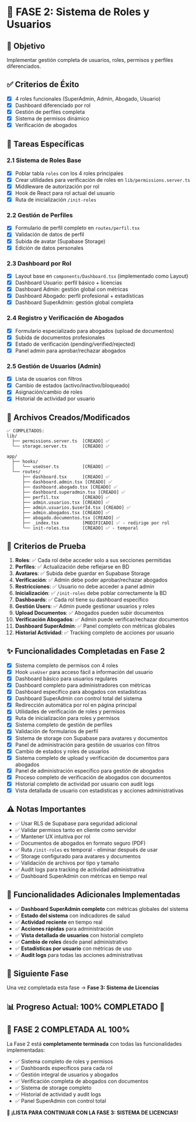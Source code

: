 # 👥 FASE 2: Sistema de Roles y Usuarios

## 🎯 Objetivo
Implementar gestión completa de usuarios, roles, permisos y perfiles diferenciados.

## ✅ Criterios de Éxito
- [x] 4 roles funcionales (SuperAdmin, Admin, Abogado, Usuario)
- [x] Dashboard diferenciado por rol
- [x] Gestión de perfiles completa
- [x] Sistema de permisos dinámico
- [x] Verificación de abogados

## 📝 Tareas Específicas

### 2.1 Sistema de Roles Base
- [x] Poblar tabla `roles` con los 4 roles principales
- [x] Crear utilidades para verificación de roles en `lib/permissions.server.ts`
- [x] Middleware de autorización por rol
- [x] Hook de React para rol actual del usuario
- [x] Ruta de inicialización `/init-roles`

### 2.2 Gestión de Perfiles
- [x] Formulario de perfil completo en `routes/perfil.tsx`
- [x] Validación de datos de perfil
- [x] Subida de avatar (Supabase Storage)
- [x] Edición de datos personales

### 2.3 Dashboard por Rol
- [x] Layout base en `components/Dashboard.tsx` (implementado como Layout)
- [x] Dashboard Usuario: perfil básico + licencias
- [x] Dashboard Admin: gestión global con métricas
- [x] Dashboard Abogado: perfil profesional + estadísticas
- [x] Dashboard SuperAdmin: gestión global completa

### 2.4 Registro y Verificación de Abogados
- [x] Formulario especializado para abogados (upload de documentos)
- [x] Subida de documentos profesionales
- [x] Estado de verificación (pending/verified/rejected)
- [x] Panel admin para aprobar/rechazar abogados

### 2.5 Gestión de Usuarios (Admin)
- [x] Lista de usuarios con filtros
- [x] Cambio de estados (activo/inactivo/bloqueado)
- [x] Asignación/cambio de roles
- [x] Historial de actividad por usuario

## 🔧 Archivos Creados/Modificados

```
✅ COMPLETADOS:
lib/
  ├── permissions.server.ts  [CREADO] ✅
  └── storage.server.ts      [CREADO] ✅

app/
  ├── hooks/
  │   └── useUser.ts         [CREADO] ✅
  └── routes/
      ├── dashboard.tsx      [CREADO] ✅
      ├── dashboard.admin.tsx [CREADO] ✅
      ├── dashboard.abogado.tsx [CREADO] ✅
      ├── dashboard.superadmin.tsx [CREADO] ✅
      ├── perfil.tsx         [CREADO] ✅
      ├── admin.usuarios.tsx [CREADO] ✅
      ├── admin.usuarios.$userId.tsx [CREADO] ✅
      ├── admin.abogados.tsx [CREADO] ✅
      ├── abogado.documentos.tsx [CREADO] ✅
      ├── _index.tsx         [MODIFICADO] ✅ - redirige por rol
      └── init-roles.tsx     [CREADO] ✅ - temporal
```

## 🧪 Criterios de Prueba
1. **Roles**: ✅ Cada rol debe acceder solo a sus secciones permitidas
2. **Perfiles**: ✅ Actualización debe reflejarse en BD
3. **Avatares**: ✅ Subida debe guardar en Supabase Storage
4. **Verificación**: ✅ Admin debe poder aprobar/rechazar abogados
5. **Restricciones**: ✅ Usuario no debe acceder a panel admin
6. **Inicialización**: ✅ `/init-roles` debe poblar correctamente la BD
7. **Dashboards**: ✅ Cada rol tiene su dashboard específico
8. **Gestión Users**: ✅ Admin puede gestionar usuarios y roles
9. **Upload Documentos**: ✅ Abogados pueden subir documentos
10. **Verificación Abogados**: ✅ Admin puede verificar/rechazar documentos
11. **Dashboard SuperAdmin**: ✅ Panel completo con métricas globales
12. **Historial Actividad**: ✅ Tracking completo de acciones por usuario

## ✨ Funcionalidades Completadas en Fase 2
- [x] Sistema completo de permisos con 4 roles
- [x] Hook `useUser` para acceso fácil a información del usuario
- [x] Dashboard básico para usuarios regulares
- [x] Dashboard completo para administradores con métricas
- [x] Dashboard específico para abogados con estadísticas
- [x] Dashboard SuperAdmin con control total del sistema
- [x] Redirección automática por rol en página principal
- [x] Utilidades de verificación de roles y permisos
- [x] Ruta de inicialización para roles y permisos
- [x] Sistema completo de gestión de perfiles
- [x] Validación de formularios de perfil
- [x] Sistema de storage con Supabase para avatares y documentos
- [x] Panel de administración para gestión de usuarios con filtros
- [x] Cambio de estados y roles de usuarios
- [x] Sistema completo de upload y verificación de documentos para abogados
- [x] Panel de administración específico para gestión de abogados
- [x] Proceso completo de verificación de abogados con documentos
- [x] Historial completo de actividad por usuario con audit logs
- [x] Vista detallada de usuario con estadísticas y acciones administrativas

## ⚠️ Notas Importantes
- ✅ Usar RLS de Supabase para seguridad adicional
- ✅ Validar permisos tanto en cliente como servidor
- ✅ Mantener UX intuitiva por rol
- ✅ Documentos de abogados en formato seguro (PDF)
- ✅ Ruta `/init-roles` es temporal - eliminar después de usar
- ✅ Storage configurado para avatares y documentos
- ✅ Validación de archivos por tipo y tamaño
- ✅ Audit logs para tracking de actividad administrativa
- ✅ Dashboard SuperAdmin con métricas en tiempo real

## 🎯 Funcionalidades Adicionales Implementadas
- ✅ **Dashboard SuperAdmin completo** con métricas globales del sistema
- ✅ **Estado del sistema** con indicadores de salud
- ✅ **Actividad reciente** en tiempo real
- ✅ **Acciones rápidas** para administración
- ✅ **Vista detallada de usuarios** con historial completo
- ✅ **Cambio de roles** desde panel administrativo
- ✅ **Estadísticas por usuario** con métricas de uso
- ✅ **Audit logs** para todas las acciones administrativas

## 🔄 Siguiente Fase
Una vez completada esta fase → **Fase 3: Sistema de Licencias**

## 📊 Progreso Actual: **100% COMPLETADO** 🎉

## 🎉 **FASE 2 COMPLETADA AL 100%**

La Fase 2 está **completamente terminada** con todas las funcionalidades implementadas:
- ✅ Sistema completo de roles y permisos
- ✅ Dashboards específicos para cada rol
- ✅ Gestión integral de usuarios y abogados
- ✅ Verificación completa de abogados con documentos
- ✅ Sistema de storage completo
- ✅ Historial de actividad y audit logs
- ✅ Panel SuperAdmin con control total

**🚀 ¡LISTA PARA CONTINUAR CON LA FASE 3: SISTEMA DE LICENCIAS!**